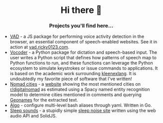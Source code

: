 <h1 align="center">Hi there 👋</h1>
<h3 align="center">Projects you'll find here...</h3>

- [VAD](https://github.com/ricky0123/vad) - a JS package for performing voice activity detection in the browser, an essential component of speech-enabled websites. See it in action at [vad.ricky0123.com](https://www.vad.ricky0123.com/).
- [Vocoder](https://github.com/ricky0123/vocoder) - a Python package for dictation and speech-based input. The user writes a Python script that defines how patterns of speech map to Python functions to run, and these functions can leverage the Python ecosystem to simulate keystrokes or issue commands to applications. It is based on the academic work surrounding [kleenexlang](https://kleenexlang.org). It is undoubtedly my favorite piece of software that I've written!
- [Nomad cities](https://github.com/ricky0123/nomad-cities) - a [website](https://www.spikynomadball.ricky0123.com/) showing the most mentioned cities on [r/digitalnomad](https://www.reddit.com/r/digitalnomad/) as estimated using a Spacy named entity recognition model to determine cities mentioned in comments and querying [Geonames](https://www.geonames.org/) for the extracted text.
- [Algo](https://github.com/ricky0123/algo) - configure multi-level bash aliases through yaml. Written in Go.
- [Sleep sounds](https://github.com/ricky0123/sleep-sounds) - a stupidly simple [sleep noise site](https://www.sleep-sounds.ricky0123.com/) written using the web audio API and SolidJS.
